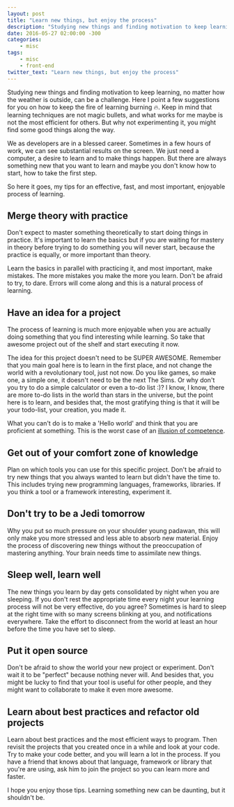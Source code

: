```yaml
---
layout: post
title: "Learn new things, but enjoy the process"
description: "Studying new things and finding motivation to keep learning, no matter how the weather is outside, can be a challenge. Here I point a few suggestions for you on how to keep the fire of learning burning. 🔥"
date: 2016-05-27 02:00:00 -300
categories:
    - misc
tags:
    - misc
    - front-end
twitter_text: "Learn new things, but enjoy the process"
---
```

Studying new things and finding motivation to keep learning, no matter how the weather is outside, can be a challenge. Here I point a few suggestions for you on how to keep the fire of learning burning 🔥. Keep in mind that learning techniques are not magic bullets, and what works for me maybe is not the most efficient for others. But why not experimenting it, you might find some good things along the way.

We as developers are in a blessed career. Sometimes in a few hours of work, we can see substantial results on the screen. We just need a computer, a desire to learn and to make things happen. But there are always something new that you want to learn and maybe you don't know how to start, how to take the first step.

So here it goes, my tips for an effective, fast, and most important, enjoyable process of learning.

## Merge theory with practice
Don't expect to master something theoretically to start doing things in practice. It's important to learn the basics but if you are waiting for mastery in theory before trying to do something you will never start, because the practice is equally, or more important than theory.

Learn the basics in parallel with practicing it, and most important, make mistakes. The more mistakes you make the more you learn. Don't be afraid to try, to dare. Errors will come along and this is a natural process of learning.

## Have an idea for a project
The process of learning is much more enjoyable when you are actually doing something that you find interesting while learning. So take that awesome project out of the shelf and start executing it now.

The idea for this project doesn't need to be SUPER AWESOME. Remember that you main goal here is to learn in the first place, and not change the world with a revolutionary tool, just not now. Do you like games, so make one, a simple one, it doesn't need to be the next The Sims. Or why don't you try to do a simple calculator or even a to-do list :)? I know, I know, there are more to-do lists in the world than stars in the universe, but the point here is to learn, and besides that, the most gratifying thing is that it will be your todo-list, your creation, you made it.

What you can't do is to make a 'Hello world' and think that you are proficient at something. This is the worst case of an [illusion of competence](https://en.wikipedia.org/wiki/Dunning%E2%80%93Kruger_effect).

## Get out of your comfort zone of knowledge
Plan on which tools you can use for this specific project. Don't be afraid to try new things that you always wanted to learn but didn't have the time to. This includes trying new programming languages, frameworks, libraries. If you think a tool or a framework interesting, experiment it.

## Don't try to be a Jedi tomorrow
Why you put so much pressure on your shoulder young padawan, this will only make you more stressed and less able to absorb new material. Enjoy the process of discovering new things without the preoccupation of mastering anything. Your brain needs time to assimilate new things.

## Sleep well, learn well
The new things you learn by day gets consolidated by night when you are sleeping. If you don't rest the appropriate time every night your learning process will not be very effective, do you agree?
Sometimes is hard to sleep at the right time with so many screens blinking at you, and notifications everywhere. Take the effort to disconnect from the world at least an hour before the time you have set to sleep.

## Put it open source
Don't be afraid to show the world your new project or experiment. Don't wait it to be "perfect" because nothing never will. And besides that, you might be lucky to find that your tool is useful for other people, and they might want to collaborate to make it even more awesome.

## Learn about best practices and refactor old projects
Learn about best practices and the most efficient ways to program. Then revisit the projects that you created once in a while and look at your code. Try to make your code better, and you will learn a lot in the process. If you have a friend that knows about that language, framework or library that you're are using, ask him to join the project so you can learn more and faster.

I hope you enjoy those tips. Learning something new can be daunting, but it shouldn't be.
